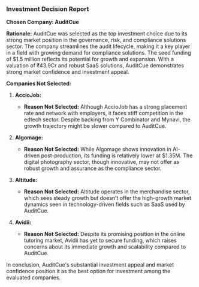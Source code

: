 ### Investment Decision Report

**Chosen Company: AuditCue**

**Rationale:**
AuditCue was selected as the top investment choice due to its strong market position in the governance, risk, and compliance solutions sector. The company streamlines the audit lifecycle, making it a key player in a field with growing demand for compliance solutions. The seed funding of $1.5 million reflects its potential for growth and expansion. With a valuation of ₹43.9Cr and robust SaaS solutions, AuditCue demonstrates strong market confidence and investment appeal.

**Companies Not Selected:**

1. **AccioJob:**
   - **Reason Not Selected:** Although AccioJob has a strong placement rate and network with employers, it faces stiff competition in the edtech sector. Despite backing from Y Combinator and Mynavi, the growth trajectory might be slower compared to AuditCue.

2. **Algomage:**
   - **Reason Not Selected:** While Algomage shows innovation in AI-driven post-production, its funding is relatively lower at $1.35M. The digital photography sector, though innovative, may not offer as robust growth and assurance as the compliance sector.

3. **Altitude:**
   - **Reason Not Selected:** Altitude operates in the merchandise sector, which sees steady growth but doesn’t offer the high-growth market dynamics seen in technology-driven fields such as SaaS used by AuditCue.

4. **Avidii:**
   - **Reason Not Selected:** Despite its promising position in the online tutoring market, Avidii has yet to secure funding, which raises concerns about its immediate growth and scalability compared to AuditCue.

In conclusion, AuditCue's substantial investment appeal and market confidence position it as the best option for investment among the evaluated companies.